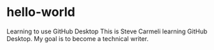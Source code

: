 # hello-world
Learning to use GitHub Desktop
This is Steve Carmeli learning GitHub Desktop. My goal is to become a technical writer.
